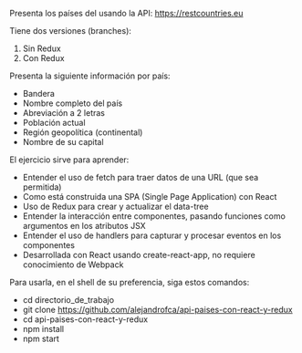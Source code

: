 Presenta los países del usando la API:
https://restcountries.eu

Tiene dos versiones (branches):

1) Sin Redux
2) Con Redux

Presenta la siguiente información por país:

* Bandera
* Nombre completo del país
* Abreviación a 2 letras
* Población actual
* Región geopolítica (continental)
* Nombre de su capital

El ejercicio sirve para aprender:

* Entender el uso de fetch para traer datos de una URL (que sea permitida) 
* Como está construida una SPA (Single Page Application) con React
* Uso de Redux para crear y actualizar el data-tree
* Entender la interacción entre componentes, pasando funciones como argumentos en los atributos JSX
* Entender el uso de handlers para capturar y procesar eventos en los componentes
* Desarrollada con React usando create-react-app, no requiere conocimiento de Webpack

Para usarla, en el shell de su preferencia, siga estos comandos:

* cd directorio_de_trabajo
* git clone https://github.com/alejandrofca/api-paises-con-react-y-redux
* cd api-paises-con-react-y-redux
* npm install
* npm start